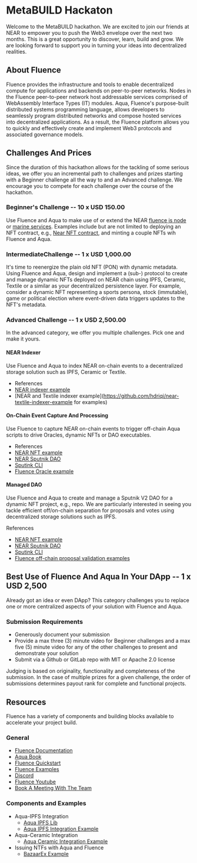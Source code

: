 # MetaBUILD Hackaton

Welcome to the MetaBUILD hackathon. We are excited to join our friends at NEAR to empower you to push the Web3 envelope over the next two months. This is a great opportunity to discover, learn, build and grow.  We are looking forward to support you in turning your ideas into decentralized realities.

## About Fluence

Fluence provides the infrastructure and tools to enable decentralized compute for applications and backends on peer-to-peer networks. Nodes in the Fluence peer-to-peer network host addressable services comprised of WebAssembly Interface Types (IT) modules. Aqua, Fluence's purpose-built distributed systems programming language, allows developers to seamlessly program distributed networks and compose hosted services into decentralized applications. As a result, the Fluence platform allows you to quickly and effectively create and implement Web3 protocols and associated governance models.


## Challenges And Prices

Since the duration of this hackathon allows for the tackling of some serious ideas, we offer you an incremental path to challenges and prizes starting with a Beginner challenge all the way to and an Advanced challenge. We encourage you to compete for each challenge over the course of the hackathon. 


### Beginner's Challenge -- 10 x USD 150.00

Use Fluence and Aqua to make use of or extend the NEAR [fluence js node]() or [marine services](). Examples include but are not limited to deploying an NFT contract, e.g., [Near NFT contract](https://examples.near.org/NFT), and minting a couple NFTs wih Fluence and Aqua.

### IntermediateChallenge -- 1 x USD 1,000.00

It's time to reenergize the plain old NFT (PON) with dynamic metadata. Using Fluence and Aqua, design and implement a (sub-) protocol to create and manage dynamic NFTs deployed on NEAR chain using IPFS, Ceramic, Textile or a similar as your decentralized persistence layer. For example, consider a dynamic NFT representing a sports persona, stock (immutable), game or political election where event-driven data triggers updates to the NFT's metadata.


### Advanced Challenge -- 1 x USD 2,500.00

In the advanced category, we offer you multiple challenges. Pick one and make it yours.

#### NEAR Indexer

Use Fluence and Aqua to index NEAR on-chain events to a decentralized storage solution such as IPFS, Ceramic or Textile. 

* References
*   [NEAR indexer example](https://docs.near.org/docs/tutorials/near-indexer)
*   [NEAR and Textile indexer example](https://github.com/hdriqi/near-textile-indexer-example for examples)

#### On-Chain Event Capture And Processing

Use Fluence to capture NEAR on-chain events to trigger off-chain Aqua scripts to drive Oracles, dynamic NFTs or DAO executables.

* References
* [NEAR NFT example](https://examples.near.org/NFT)
* [NEAR Sputnik DAO](https://www.sputnik.fund)
* [Sputink CLI](https://github.com/cloudmex/sputnikdao-cli)
* [Fluence Oracle example](https://github.com/fluencelabs/examples/tree/main/aqua-examples/price-oracle)


#### Managed DAO

Use Fluence and Aqua to create and manage a Sputnik V2 DAO for a dynamic NFT project, e.g., repo. We are particularly interested in seeing you tackle efficient off/on-chain separation for proposals and votes using decentralized storage solutions such as IPFS.

References
* [NEAR NFT example](https://examples.near.org/NFT)
* [NEAR Sputnik DAO](https://www.sputnik.fund)
* [Sputink CLI](https://github.com/cloudmex/sputnikdao-cli)
* [Fluence off-chain proposal validation examples](https://github.com/fluencelabs/eip712-validation-node)
 
 ## Best Use of Fluence And Aqua In Your DApp -- 1 x USD 2,500

Already got an idea or even DApp? This category challenges you to replace one or more centralized aspects of your solution with Fluence and Aqua. 

### Submission Requirements

* Generously document your submission
* Provide a max three (3) minute video for Beginner challenges and a max five (5) minute video for any of the other challenges to present and demonstrate your solution
* Submit via a Github or GitLab repo with MIT or Apache 2.0 license

Judging is based on originality, functionality and completeness of the submission. In the case of multiple prizes for a given challenge, the order of submissions determines payout rank for complete and functional projects.

## Resources

Fluence has a variety of components and building blocks available to accelerate your project build.

### General

* [Fluence Documentation](https://doc.fluence.dev/docs/)
* [Aqua Book](https://doc.fluence.dev/aqua-book/)
* [Fluence Quickstart](https://github.com/fluencelabs/examples/tree/main/quickstart)
* [Fluence Examples](https://github.com/fluencelabs/examples)
* [Discord](https://fluence.chat)
* [Fluence Youtube](https://www.youtube.com/channel/UC3b5eFyKRFlEMwSJ1BTjpbw)
* [Book A Meeting With The Team](https://calendly.com/fluencehack/)


### Components and Examples

* Aqua-IPFS Integration
  * [Aqua IPFS Lib](https://doc.fluence.dev/aqua-book/libraries/aqua-ipfs)
  * [Aqua IPFS Integration Example](https://github.com/fluencelabs/examples/tree/main/aqua-examples/aqua-ipfs-integration)
* Aqua-Ceramic Integration
  * [Aqua Ceramic Integration Example](https://github.com/fluencelabs/examples/tree/main/aqua-examples/aqua-ceramic-integration)
* Issuing NTFs with Aqua and Fluence
  * [BazaarEx Example](https://github.com/tejas-kothari/BazaarEx)








